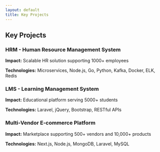 ```yaml
---
layout: default
title: Key Projects
---
```


## Key Projects

<div class="card-grid">
  <div class="card">
    <h3>HRM - Human Resource Management System</h3>
    <p><strong>Impact:</strong> Scalable HR solution supporting 1000+ employees</p>
    <p><strong>Technologies:</strong> Microservices, Node.js, Go, Python, Kafka, Docker, ELK, Redis</p>
  </div>
  <div class="card">
    <h3>LMS - Learning Management System</h3>
    <p><strong>Impact:</strong> Educational platform serving 5000+ students</p>
    <p><strong>Technologies:</strong> Laravel, jQuery, Bootstrap, RESTful APIs</p>
  </div>
  <div class="card">
    <h3>Multi-Vendor E-commerce Platform</h3>
    <p><strong>Impact:</strong> Marketplace supporting 500+ vendors and 10,000+ products</p>
    <p><strong>Technologies:</strong> Next.js, Node.js, MongoDB, Laravel, MySQL</p>
  </div>
</div>